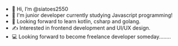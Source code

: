 - 👋 Hi, I’m @siatoes2550
- 👀 I'm junior developer currently studying Javascript programming!
- 🌱 Looking forward to learn kotlin, csharp and golang.
- ✍️ Interested in frontend development and UI/UX design.
- 💻 Looking forward to become freelance developer someday........

<!---
siatoes2550/siatoes2550 is a ✨ special ✨ repository because its `README.md` (this file) appears on your GitHub profile.
You can click the Preview link to take a look at your changes.
--->
